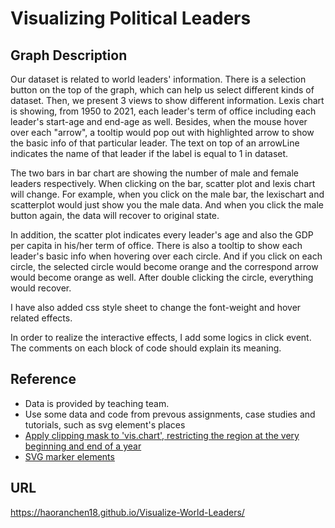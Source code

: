 # Visualizing Political Leaders


## Graph Description
Our dataset is related to world leaders' information. There is a selection button on the top of the graph, which can help us select different kinds of dataset. Then, we present 3 views to show different information. Lexis chart is showing, from 1950 to 2021, each leader's term of office including each leader's start-age and end-age as well. Besides, when the mouse hover over each "arrow", a tooltip would pop out with highlighted arrow to show the basic info of that particular leader. The text on top of an arrowLine indicates the name of that leader if the label is equal to 1 in dataset.

The two bars in bar chart are showing the number of male and female leaders respectively. When clicking on the bar, scatter plot and lexis chart will change. For example, when you click on the male bar, the lexischart and scatterplot would just show you the male data. And when you click the male button again, the data will recover to original state. 

In addition, the scatter plot indicates every leader's age and also the GDP per capita in his/her term of office. There is also a tooltip to show each leader's basic info when hovering over each circle. And if you click on each circle, the selected circle would become orange and the correspond arrow would become orange as well. After double clicking the circle, everything would recover.

I have also added css style sheet to change the font-weight and hover related effects.

In order to realize the interactive effects, I add some logics in click event. The comments on each block of code should explain its meaning.

## Reference
+ Data is provided by teaching team. <br>
+ Use some data and code from prevous assignments, case studies and tutorials, such as svg element's places<br>
+ [Apply clipping mask to 'vis.chart', restricting the region at the very beginning and end of a year](https://developer.mozilla.org/en-US/docs/Web/SVG/Element/clipPath) <br>
+ [SVG marker elements](https://developer.mozilla.org/en-US/docs/Web/SVG/Element/marker) <br>

## URL
https://haoranchen18.github.io/Visualize-World-Leaders/

